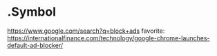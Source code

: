 # .Symbol
https://www.google.com/search?q=block+ads favorite: https://internationalfinance.com/technology/google-chrome-launches-default-ad-blocker/
